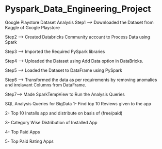 # Pyspark_Data_Engineering_Project
Google Playstore Dataset Analysis
Step1 --> Downloaded the Dataset from Kaggle of Google Playstore

Step2 --> Created Databricks Community account to Process Data using Spark

Step3 --> Imported the Required PySpark libraries

Step4 --> Uploaded the Dataset using Add Data option in DataBricks.

Step5 --> Loaded the Dataset to DataFrame using PySpark

Step6 --> Transformed the data as per requirements by removing anomalies and irrelavant Columns from DataFrame.

Step7--> Made SparkTempView to Run the Analysis Queries

SQL Analysis Queries for BigData
1- Find top 10 Reviews given to the app

2- Top 10 Installs app and distribute on basis of (free/paid)

3- Category Wise Distribution of Installed App

4- Top Paid Apps

5- Top Paid Rating Apps
